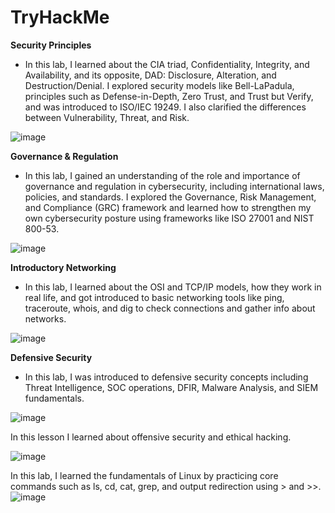 # TryHackMe

**Security Principles**
- In this lab, I learned about the CIA triad, Confidentiality, Integrity, and Availability, and its opposite, DAD: Disclosure, Alteration, and Destruction/Denial. I explored security models like Bell-LaPadula, principles such as Defense-in-Depth, Zero Trust, and Trust but Verify, and was introduced to ISO/IEC 19249. I also clarified the differences between Vulnerability, Threat, and Risk.
 
![image](https://github.com/user-attachments/assets/e666ac96-ef8b-49d3-a00d-981ef7b5a073)

**Governance & Regulation**

- In this lab, I gained an understanding of the role and importance of governance and regulation in cybersecurity, including international laws, policies, and standards. I explored the Governance, Risk Management, and Compliance (GRC) framework and learned how to strengthen my own cybersecurity posture using frameworks like ISO 27001 and NIST 800-53.

![image](https://github.com/user-attachments/assets/0e79437a-316e-4897-8f2f-7bd8506fd71d)

**Introductory Networking**

- In this lab, I learned about the OSI and TCP/IP models, how they work in real life, and got introduced to basic networking tools like ping, traceroute, whois, and dig to check connections and gather info about networks.

![image](https://github.com/user-attachments/assets/4dd78a19-3e1d-4ea7-bc5a-3a3eccbf7309)

**Defensive Security**

- In this lab, I was introduced to defensive security concepts including Threat Intelligence, SOC operations, DFIR, Malware Analysis, and SIEM fundamentals.

![image](https://github.com/user-attachments/assets/33377ce7-dcba-468f-8e8a-7856a3cb25c6)

In this lesson I learned about offensive security and ethical hacking.

![image](https://github.com/user-attachments/assets/5b725b5c-2af2-4363-9bef-b57a072a9623)


In this lab, I learned the fundamentals of Linux by practicing core commands such as ls, cd, cat, grep, and output redirection using > and >>.
![image](https://github.com/user-attachments/assets/2d35313b-37ff-4a5c-a9ff-3a87f600656b)
